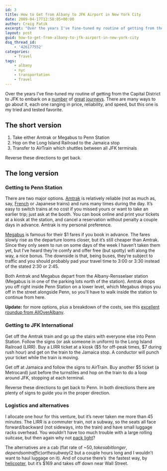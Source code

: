 ```yaml
---
id: 3
title: How to Get from Albany to JFK Airport in New York City
date: 2009-04-17T12:58:05+00:00
author: Craig Patik
excerpt: "Over the years I've fine-tuned my routine of getting from the Capital District to JFK to embark on a number of great journeys. There are many ways to go about it, each one ranging in price, reliability, and speed, but this one is my tried and tested favorite."
layout: post
guid: how-to-get-from-albany-to-jfk-airport-in-new-york-city
dsq_thread_id:
    - '426177552'
categories:
    - Travel
tags:
    - albany
    - nyc
    - transportation
    - Travel
---
```


Over the years I&#8217;ve fine-tuned my routine of getting from the Capital District to JFK to embark on a [number](http://picasaweb.google.com/cpatik/Paris2005# 'France') of [great](http://picasaweb.google.com/cpatik/GreeceRoughDraftSantorini# 'Greece') [journeys](http://picasaweb.google.com/cpatik/GermanyAustriaPart1ViennaAndSalzburg# 'Germany and Austria'). There are many ways to go about it, each one ranging in price, reliability, and speed, but this one is my tried and tested favorite.

<!--more-->

## The short version

1. Take either Amtrak or Megabus to Penn Station
2. Hop on the Long Island Railroad to the Jamaica stop
3. Transfer to AirTrain which shuttles between all JFK terminals

Reverse these directions to get back.

## The long version

### Getting to Penn Station

There are two major options. [Amtrak](http://www.amtrak.com) is relatively reliable (not as much as, say, [French](http://en.wikipedia.org/wiki/TGV 'TGV') or Japanese trains) and runs many times during the day. It&#8217;s easy to switch trains at no cost if you missed yours or want to take an earlier trip; just ask at the booth. You can book online and print your tickets at a kiosk at the station, and cancel a reservation without penalty a couple days in advance. Amtrak is my personal preference.

[Megabus](http://www.megabus.com/us/) is famous for their $1 fares if you book in advance. The fares slowly rise as the departure looms closer, but it&#8217;s still cheaper than Amtrak. Since they only seem to run on some days of the week I haven&#8217;t taken them yet, but I&#8217;ve heard they&#8217;re comfy and offer free (but spotty) wifi along the way, a nice bonus. The downside is that, being buses, they&#8217;re subject to traffic and you should probably pad your travel time to 3:00 or 3:30 instead of the stated 2:30 or 2:45.

Both Amtrak and Megabus depart from the Albany-Rensselaer station (Megabus is in one of the parking lots north of the station). Amtrak drops you off right inside Penn Station on a lower level, which Megabus drops you off in the street alongside Penn, so you&#8217;ll have to walk inside the station to continue from here.

**Update:** for more options, plus a breakdown of the costs, see this [excellent roundup from AllOverAlbany](http://alloveralbany.com/archive/2010/01/19/the-best-way-to-get-from-albany-to-nyc).

### Getting to JFK International

Get off the Amtrak train and go up the stairs with everyone else into Penn Station. Follow the signs (or ask someone in uniform) to the <span>Long</span> <span>Island</span> <span>Railroad</span> (LIRR). Buy a LIRR ticket at a kiosk ($5 for off-peak times, $7 during rush hour) and get on the train to the Jamaica stop. A conductor will punch your ticket while the train is moving.

Get off at Jamaica and follow the signs to AirTrain. Buy another $5 ticket (a Metrocard) just before the turnstiles and hop on the train to do a loop around JFK, stopping at each terminal.

Reverse these directions to get back to Penn. In both directions there are plenty of signs to guide you in the proper direction.

### Logistics and alternatives

I allocate one hour for this venture, but it&#8217;s never taken me more than 45 minutes. The LIRR is a commuter train, not a subway, so the seats all face forward/backward (not sideways, into the train) and have small luggage racks overhead. You wouldn&#8217;t have too much trouble with a large rolling suitcase, but then again why not [pack light](http://www.onebag.com/ 'One carry-on bag is all you need!')?

The alternatives are a cab (flat rate of ~$50, takes a bit longer, depends on traffic) or the subway ($2 but a couple hours long and I wouldn&#8217;t want to haul luggage on it). And of course there&#8217;s  the fastest way, by [helicopter](http://www.flyush.com/), but it&#8217;s $169 and takes off down near Wall Street.
